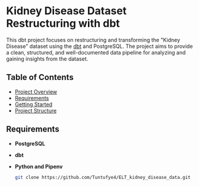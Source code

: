 # Kidney Disease Dataset Restructuring with dbt

This dbt project focuses on restructuring and transforming the "Kidney Disease" dataset using the [dbt](https://www.getdbt.com/)  and PostgreSQL. The project aims to provide a clean, structured, and well-documented data pipeline for analyzing and gaining insights from the dataset.

## Table of Contents

- [Project Overview](#project-overview)
- [Requirements](#requirements)
- [Getting Started](#getting-started)
- [Project Structure](#project-structure)


## Requirements


- **PostgreSQL**

- **dbt**

- **Python and Pipenv**


  ```bash
  git clone https://github.com/Tuntufye4/ELT_kidney_disease_data.git
 
